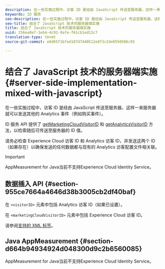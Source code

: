 ```yaml
---
description: 在一些实施过程中，访客 ID 是经由 JavaScript 传送至服务器，这样一来服务器就可以发送其他的 Analytics 事件（例如购买事件）。
keywords: ID 服务
seo-description: 在一些实施过程中，访客 ID 是经由 JavaScript 传送至服务器，这样一来服务器就可以发送其他的 Analytics 事件（例如购买事件）。
seo-title: 结合了 JavaScript 技术的服务器端实施
title: 结合了 JavaScript 技术的服务器端实施
uuid: 256ea0e7-1eb4-4c92-9a7e-f61cb1ed13c7
translation-type: tm+mt
source-git-commit: e6d65f1bfed187d7440512e8f3c2de0550506c95

---
```



# 结合了 JavaScript 技术的服务器端实施 {#server-side-implementation-mixed-with-javascript}

在一些实施过程中，访客 ID 是经由 JavaScript 传送至服务器，这样一来服务器就可以发送其他的 Analytics 事件（例如购买事件）。

ID 服务 API 提供了 [getMarketingCloudVisitorID](../../library/get-set/getmcvid.md) 和 [getAnalyticsVisitorID](../../library/get-set/getanalyticsvisitorid.md) 方法，以检索随后可传送至服务器的 ID 值。

请务必检查 Experience Cloud 访客 ID 和 Analytics 访客 ID，并发送这两个 ID（如果存在）以确保发送的任何数据都与现有的 Analytics 访客配置文件相关联。

>[!IMPORTANT]
>
>AppMeasurement for Java当前不支持Experience Cloud Identity Service。

## 数据插入 API {#section-955ce7664a4646d38b3005cb2df40baf}

在 `<visitorID>` 元素中包括 Analytics 访客 ID（如果已设置）。

在 `<marketingCloudVisitorID>` 元素中包括 Experience Cloud 访客 ID。

请参阅[支持的 XML 标签](https://marketing.adobe.com/developer/en_US/documentation/data-insertion/r-supported-tags)。

## Java AppMeasurement {#section-d664b94934924d048300d9c2b6560085}

AppMeasurement for Java当前不支持Experience Cloud Identity Service。
